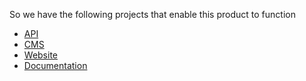 So we have the following projects that enable this product to function

- [API](/projects/api)
- [CMS](/projects/CMS)
- [Website](/projects/website)
- [Documentation](/projects/doc)
